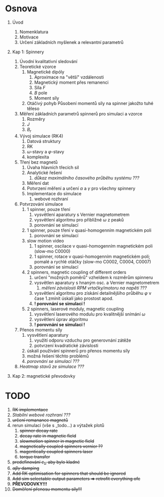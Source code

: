 # Osnova

1. Úvod
    1. Nomenklatura
    2. Motivace
    3. Určení základních myšlenek a relevantní parametrů

2. Kap 1: Spinnery
    1. Úvodní kvalitativní sledování
    2. Teoretické vzorce
        1. Magnetické dipóly 
            1. Aproximace na "větší" vzdálenosti
            2. Magnetický moment přes remanenci
            3. Síla $F$
            4. $B$ pole
            5. Moment síly
        2. Otáčivý pohyb
            Působení momentů síly na spinner jakožto tuhé těleso
    3. Měření základních parametrů spinnerů pro simulaci a vzorce
        1. Rozměry
        2. $J$
        3. $B_r$
    4. Vývoj simulace (RK4)
        1. Datová struktury
        2. RK
        3. $\omega$-stavy a $\varphi$-stavy
        4. komplexita
    5. Tření bez magnetů
        1. Úvaha hlavních třecích sil
        2. Analytické řešení
            1. _důkaz maximálního časového průběhu systému ???_
        3. Měření dat
        4. Potvrzení měření a určení $\alpha$ a $\gamma$ pro všechny spinnery
        5. Implementace do simulace
            1. webové rozhraní
    6. Potvrzování simulace
        1. 1 spinner, pouze tření
            1. vysvětlení aparatury s Vernier magnetometrem
            2. vysvětlení algoritmu pro přibližné $\omega$ z peaků
            3. porovnání se simulací
        2. 1 spinner, pouze tření v quasi-homogenním magnetickém poli
            1. porovnání se simulací
        3. slow motion video
            1. 1 spinner, oscilace v quasi-homogenním magnetickém poli (slow-mo C0000)
            2. 1 spinner, rotace v quasi-homogenním magnetickém poli; pomalé a rychlé otáčky (slow-mo C0002, C0004, C0007)
            3. porovnání se simulací
        4. 2 spinners, magnetic coupling of different orders
            1. určení "možných poměrů" vzheldem k rozměrům spinneru
            2. vysvětlen aparatury s hnaným osc. a Vernier magnetometrem
                1. _měření závislosti RPM vrtačky/motoru na napětí ???_
            3. vysvětlení algoritmu pro získání detailnějšího průběhu $\varphi$ v čase
                1.zmínit úskalí jako prostost apod.
            4. **! porovnání se simulací !**
        5. 2 spinners, laserové moduly, magnetic coupling
            1. vysvětlení laserového modulu pro kvalitnější snímání $\omega$
            2. vysvětlení úprav algoritmu
            2. **! porovnání se simulací !**
    7. Přenos momentu síly
        1. vysvětlení aparatury
            1. využití odporu vzduchu pro generovnání zátěže
            2. potvrzení kvadratické závislosti
        2. úskalí používání spinnerů pro přenos momentu síly
        3. možná řešení těchto problémů
        4. *porovnání se simulací ???*
    8. _Heatmap stavů ze simulace ???_

3. Kap 2: magnetické převodovky

# TODO
1. ~~RK implementace~~
2. _Stabilní webové rozhraní ???_
3. ~~určení remanance magnetů~~
4. rerun simulací (vše s _todo...) a výtažek plotů
    1. ~~spinner decay rate~~
    2. ~~decay rate in magnetic field~~
    3. ~~slowmotion spinner in magnetic field~~
    4. ~~magnetically coupled spinners vernier ??~~
    5. ~~magentically coupled spinners laser~~
    6. ~~torque transfer~~
5. ~~predefinování $c_1$, aby bylo kladné~~
6. ~~$\alpha\beta\gamma$ damping~~
7. ~~Add RK optimisation for spinners that should be ignored~~
8. ~~Add sim selectable output parameters => retrofit everything ofc~~
9. **PŘEVODOVKY!!!**
10. ~~Doměření přenosu momentu síly!!!~~
